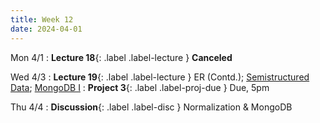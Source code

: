 ```yaml
---
title: Week 12
date: 2024-04-01
---
```


Mon 4/1
: **Lecture 18**{: .label .label-lecture } **Canceled**

Wed 4/3
: **Lecture 19**{: .label .label-lecture } ER (Contd.); [Semistructured Data](https://docs.google.com/presentation/d/1EItGASxIJiDZUDvO__ETQOf42uNV9q_8knhmFnYuidM/edit?usp=sharing); [MongoDB I](https://docs.google.com/presentation/d/1fF72sZ9iKajTHwEfnMmVUPCisBSEOVwpfP0HNpQlFYA/edit?usp=sharing)
: **Project 3**{: .label .label-proj-due } Due, 5pm


Thu 4/4
: **Discussion**{: .label .label-disc } Normalization & MongoDB

